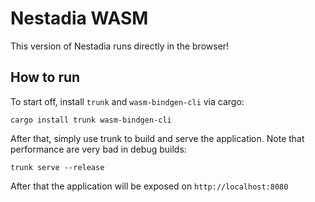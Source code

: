 # Nestadia WASM
This version of Nestadia runs directly in the browser!

## How to run
To start off, install `trunk` and `wasm-bindgen-cli` via cargo:
```
cargo install trunk wasm-bindgen-cli
```
After that, simply use trunk to build and serve the application. Note that performance are very bad in debug builds:
```
trunk serve --release
```
After that the application will be exposed on `http://localhost:8080`